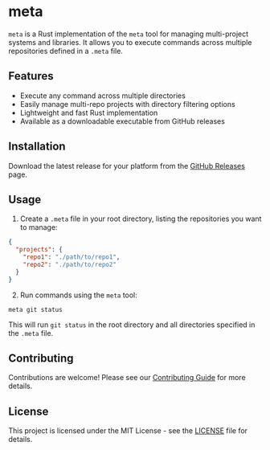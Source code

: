 # meta

`meta` is a Rust implementation of the `meta` tool for managing multi-project systems and libraries. It allows you to execute commands across multiple repositories defined in a `.meta` file.

## Features

- Execute any command across multiple directories
- Easily manage multi-repo projects with directory filtering options
- Lightweight and fast Rust implementation
- Available as a downloadable executable from GitHub releases

## Installation

Download the latest release for your platform from the [GitHub Releases](https://github.com/yourusername/meta/releases) page.

## Usage

1. Create a `.meta` file in your root directory, listing the repositories you want to manage:

```json
{
  "projects": {
    "repo1": "./path/to/repo1",
    "repo2": "./path/to/repo2"
  }
}
```

2. Run commands using the `meta` tool:

```
meta git status
```

This will run `git status` in the root directory and all directories specified in the `.meta` file.

## Contributing

Contributions are welcome! Please see our [Contributing Guide](CONTRIBUTING.md) for more details.

## License

This project is licensed under the MIT License - see the [LICENSE](LICENSE) file for details.
